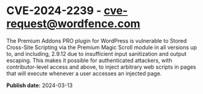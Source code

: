# CVE-2024-2239 - cve-request@wordfence.com

The Premium Addons PRO plugin for WordPress is vulnerable to Stored Cross-Site Scripting via the Premium Magic Scroll module in all versions up to, and including, 2.9.12 due to insufficient input sanitization and output escaping. This makes it possible for authenticated attackers, with contributor-level access and above, to inject arbitrary web scripts in pages that will execute whenever a user accesses an injected page.

**Publish date:** 2024-03-13
